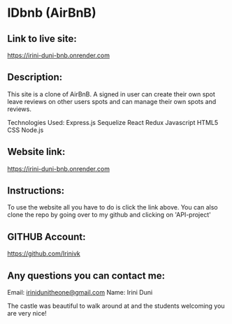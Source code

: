 # IDbnb (AirBnB)

## Link to live site:

https://irini-duni-bnb.onrender.com

## Description:
This site is a clone of AirBnB. A signed in user can create their own spot leave reviews on other users spots and can manage their own spots and reviews. 

Technologies Used:
Express.js
Sequelize
React
Redux
Javascript
HTML5
CSS
Node.js

## Website link:
https://irini-duni-bnb.onrender.com

## Instructions:
To use the website all you have to do is click the link above. 
You can also clone the repo by going over to my github and clicking on 'API-project'

## GITHUB Account:
https://github.com/Irinivk

## Any questions you can contact me:
Email: irinidunitheone@gmail.com
Name: Irini Duni


The castle was beautiful to walk around at and the students welcoming you are very nice! 
